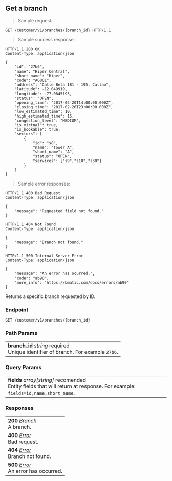 
## Get a branch

> Sample request:

```http
GET /customer/v1/branches/{branch_id} HTTP/1.1
```

> Sample success response:

```http
HTTP/1.1 200 OK
Content-Type: application/json

{
    "id": "27b6",
    "name": "Hiper Central",
    "short_name": "Hiper",
    "code": "AG001",
    "address": "Calle Beta 181 - 195, Callao",
    "latitude": -12.049919,
    "longitude": -77.0845193,
    "status": "OPEN",
    "opening_time": "2017-02-20T14:00:00.000Z",
    "closing_time": "2017-02-20T23:00:00.000Z",
    "low_estimated_time": 10,
    "high_estimated_time": 15,
    "congestion_level": "MEDIUM",
    "is_virtual": true,
    "is_bookable": true,
    "sectors": [
        {
            "id": "s8",
            "name": "Tower A",
            "short_name": "A",
            "status": "OPEN",
            "services": ["s9","s10","s30"]
        }
    ]
}
```

> Sample error responses:


```http
HTTP/1.1 400 Bad Request
Content-Type: application/json

{
    "message": "Requested field not found."
}
```
```http
HTTP/1.1 404 Not Found
Content-Type: application/json

{
    "message": "Branch not found."
}
```
```http
HTTP/1.1 500 Internal Server Error
Content-Type: application/json

{
    "message": "An error has ocurred.",
    "code": "ab90",
    "more_info": "https://bmatic.com/docs/errors/ab90"
}
```

Returns a specific branch requested by ID.


### Endpoint

`GET /customer/v1/branches/{branch_id}`

### Path Params

| |
|:---|
|**branch_id** *string* <span class="required-param">required</span> <br>Unique identifier of branch. For example `27b6`.|

### Query Params

| |
|:---|
|**fields** *array[string]* <span class="recomended-param">recomended</span> <br> Entity fields that will return at response. For example: `fields=id,name,short_name`. |

### Responses

| |
|:---|
|**200** *[Branch](#branch)* <br>A branch.|
|**400** *[Error](#error)* <br>Bad request. |
|**404** *[Error](#error)* <br>Branch not found. |
|**500** *[Error](#error)* <br>An error has occurred.|
